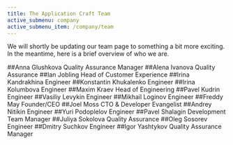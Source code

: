 ```yaml
---
title: The Application Craft Team
active_submenu: company
active_submenu_item: /company/team
---
```


We will shortly be updating our team page to something a bit more exciting. In the meantime, here is a brief overview of who we are.

##Anna Glushkova
Quality Assurance Manager
##Alena Ivanova
Quality Assurance
##Ian Jobling
Head of Customer Experience
##Irina Kandrakhina
Engineer
##Konstantin Khukalenko
Engineer
##Irina Kolumbova
Engineer
##Maxim Kraev
Head of Engineering
##Pavel Kudrin
Engineer
##Vasiliy Levykin
Engineer
##Mikhail Loginov
Engineer
##Freddy May
Founder/CEO
##Joel Moss
CTO & Developer Evangelist
##Andrey Nitikin
Engineer
##Yuri Podoplelov
Engineer
##Pavel Shalagin
Development Team Manager
##Juliya Sokolova
Quality Assurance
##Oleg Sosorev
Engineer
##Dmitry Suchkov
Engineer
##Igor Yashtykov
Quality Assurance Manager